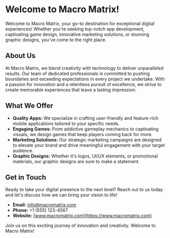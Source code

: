 # Welcome to Macro Matrix!

Welcome to Macro Matrix, your go-to destination for exceptional digital experiences! Whether you're seeking top-notch app development, captivating game design, innovative marketing solutions, or stunning graphic designs, you've come to the right place.

## About Us

At Macro Matrix, we blend creativity with technology to deliver unparalleled results. Our team of dedicated professionals is committed to pushing boundaries and exceeding expectations in every project we undertake. With a passion for innovation and a relentless pursuit of excellence, we strive to create memorable experiences that leave a lasting impression.

## What We Offer

- **Quality Apps:** We specialize in crafting user-friendly and feature-rich mobile applications tailored to your specific needs.
- **Engaging Games:** From addictive gameplay mechanics to captivating visuals, we design games that keep players coming back for more.
- **Marketing Solutions:** Our strategic marketing campaigns are designed to elevate your brand and drive meaningful engagement with your target audience.
- **Graphic Designs:** Whether it's logos, UI/UX elements, or promotional materials, our graphic designs are sure to make a statement.

## Get in Touch

Ready to take your digital presence to the next level? Reach out to us today and let's discuss how we can bring your vision to life!

- **Email:** info@macromatrix.com
- **Phone:** +1 (555) 123-4567
- **Website:** [www.macromatrix.com](https://www.macromatrix.com)

Join us on this exciting journey of innovation and creativity. Welcome to Macro Matrix!
